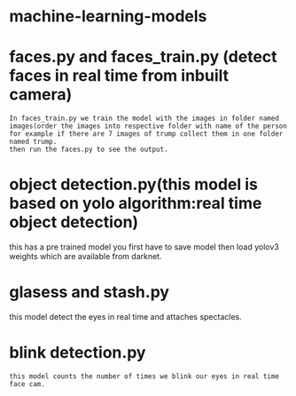 # machine-learning-models



# faces.py and faces_train.py (detect faces in real time from inbuilt camera)
    In faces_train.py we train the model with the images in folder named images(order the images into respective folder with name of the person for example if there are 7 images of trump collect them in one folder named trump. 
    then run the faces.py to see the output.
    
# object detection.py(this model is based on yolo algorithm:real time object detection)
   this has a pre trained model you first have to save model then load yolov3 weights which are available from darknet.
   
# glasess and stash.py
   this model detect the eyes in real time and attaches spectacles.
   
 # blink detection.py
    this model counts the number of times we blink our eyes in real time face cam.
 
